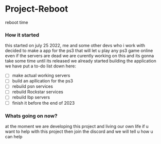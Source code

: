 # Project-Reboot
reboot time 



### How it started
this started on july 25 2022, me and some other devs who i work with decided to make a app for the ps3 that will let u play any ps3 game online even if the servers are dead we are curently working on this and its gonna take some time until its released we already started building the application we have put a to-do list down here:

- [ ] make actual working servers
- [ ] build an apllication for the ps3
- [ ] rebuild psn services
- [ ] rebuild Rockstar services
- [ ] rebuild lbp servers
- [ ] finish it before the end of 2023

### Whats going on now?
at the moment we are developing this project and living our own life if u want to help with this project then join the discord and we will tell u how u can help
